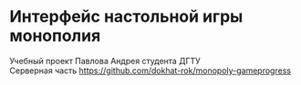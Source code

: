 # Интерфейс настольной игры монополия
Учебный проект Павлова Андрея студента ДГТУ <br>
Серверная часть https://github.com/dokhat-rok/monopoly-gameprogress
